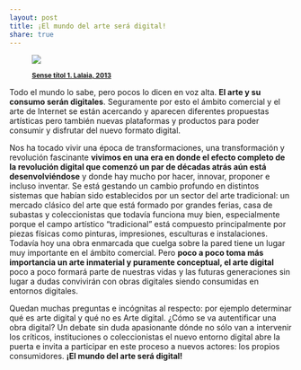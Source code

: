 ```yaml
---
layout: post
title: ¡El mundo del arte será digital!  
share: true
---
```


<figure class="text-center">
	<img src="http://www.artinpocket.cat/wp-content/uploads/2014/07/st-1-lalaia-2013-watermark.jpg">
	<figcaption> 
		<p><small><strong><a href="http://www.artinpocket.cat/product/sense-titol-1-lalaia-2014/">Sense títol 1. Lalaia, 2013</a></strong></small></p>
	</figcaption> 
</figure>

Todo el mundo lo sabe, pero pocos lo dicen en voz alta. **El arte y su consumo serán digitales**. Seguramente por esto el ámbito comercial y el arte de Internet se están acercando y aparecen diferentes propuestas artísticas pero también nuevas plataformas y productos para poder consumir y disfrutar del nuevo formato digital.  
 
Nos ha tocado vivir una época de transformaciones, una transformación y revolución fascinante **vivimos en una era en donde el efecto completo de la revolución digital que comenzó un par de décadas atrás aún está desenvolviéndose** y donde hay mucho por hacer, innovar, proponer e incluso inventar. Se está gestando un cambio profundo en distintos sistemas que habían sido establecidos por un sector del arte tradicional: un mercado clásico del arte que está formado por grandes ferias, casa de subastas y coleccionistas que todavía funciona muy bien, especialmente porque el campo artístico “tradicional” está compuesto principalmente por piezas físicas como pinturas, impresiones, esculturas e instalaciones. Todavía hoy una obra enmarcada que cuelga sobre la pared tiene un lugar muy importante en el ámbito comercial. Pero **poco a poco toma más importancia un arte inmaterial y puramente conceptual, el arte digital** poco a poco formará parte de nuestras vidas y las futuras generaciones sin lugar a dudas convivirán con obras digitales siendo consumidas en entornos digitales. 

Quedan muchas preguntas e incógnitas al respecto: por ejemplo determinar qué es arte digital y qué no es Arte digital. ¿Cómo se va autentificar una obra digital? Un debate sin duda apasionante dónde no sólo van a intervenir los críticos, instituciones o coleccionistas el nuevo entorno digital abre la puerta e invita a participar en este proceso a nuevos actores: los propios consumidores. **¡El mundo del arte será digital!** 